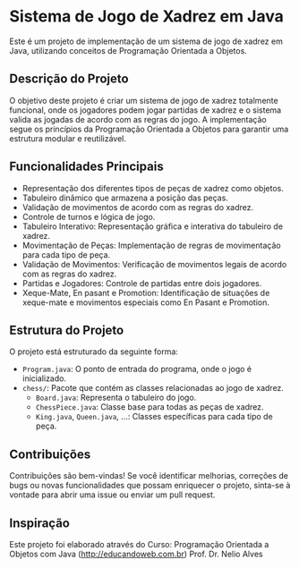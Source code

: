 # Sistema de Jogo de Xadrez em Java

Este é um projeto de implementação de um sistema de jogo de xadrez em Java, utilizando conceitos de Programação Orientada a Objetos.


## Descrição do Projeto

O objetivo deste projeto é criar um sistema de jogo de xadrez totalmente funcional, onde os jogadores podem jogar partidas de xadrez e o sistema valida as jogadas de acordo com as regras do jogo. A implementação segue os princípios da Programação Orientada a Objetos para garantir uma estrutura modular e reutilizável.


## Funcionalidades Principais

- Representação dos diferentes tipos de peças de xadrez como objetos.
- Tabuleiro dinâmico que armazena a posição das peças.
- Validação de movimentos de acordo com as regras do xadrez.
- Controle de turnos e lógica de jogo.
- Tabuleiro Interativo: Representação gráfica e interativa do tabuleiro de xadrez.
- Movimentação de Peças: Implementação de regras de movimentação para cada tipo de peça.
- Validação de Movimentos: Verificação de movimentos legais de acordo com as regras do xadrez.
- Partidas e Jogadores: Controle de partidas entre dois jogadores.
- Xeque-Mate, En pasant e Promotion: Identificação de situações de xeque-mate e movimentos especiais como En Pasant e Promotion.


## Estrutura do Projeto

O projeto está estruturado da seguinte forma:


- `Program.java`: O ponto de entrada do programa, onde o jogo é inicializado.
- `chess/`: Pacote que contém as classes relacionadas ao jogo de xadrez.
  - `Board.java`: Representa o tabuleiro do jogo.
  - `ChessPiece.java`: Classe base para todas as peças de xadrez.
  - `King.java`, `Queen.java`, ...: Classes específicas para cada tipo de peça.


## Contribuições

Contribuições são bem-vindas! Se você identificar melhorias, correções de bugs ou novas funcionalidades que possam enriquecer o projeto, sinta-se à vontade para abrir uma issue ou enviar um pull request.


## Inspiração

Este projeto foi elaborado através do Curso: Programação Orientada a Objetos com Java (http://educandoweb.com.br) Prof. Dr. Nelio Alves
